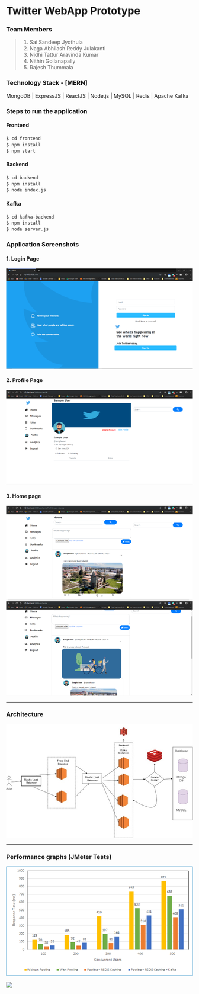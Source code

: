 # Twitter WebApp Prototype

### Team Members
> 1. Sai Sandeep Jyothula
> 2. Naga Abhilash Reddy Julakanti
> 3. Nidhi Tattur Aravinda Kumar
> 4. Nithin Gollanapally
> 5. Rajesh Thummala

### Technology Stack - [MERN]
MongoDB |
ExpressJS |
ReactJS |
Node.js |
MySQL |
Redis |
Apache Kafka

### Steps to run the application
#### Frontend
```sh
$ cd frontend
$ npm install
$ npm start
```
#### Backend
```sh
$ cd backend
$ npm install
$ node index.js
```
#### Kafka
```sh
$ cd kafka-backend 
$ npm install
$ node server.js
```

### Application Screenshots
#### 1. Login Page
![](images/login_page.png)

#### 2. Profile Page
![](images/profile.png)

#### 3. Home page
![](images/home1.png)
![](images/home2.png)

---

### Architecture

![](images/architecture.jpg)

---

### Performance graphs (JMeter Tests)

![](images/performance-graph-1.png)

![](images/performance-graph-2.png)

